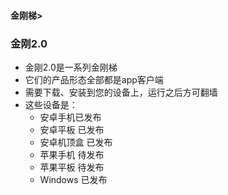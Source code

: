#### 金刚梯>
### 金刚2.0

- 金刚2.0是一系列金刚梯
- 它们的产品形态全部都是app客户端
- 需要下载、安装到您的设备上，运行之后方可翻墙
- 这些设备是：
  - 安卓手机已发布
  - 安卓平板 已发布
  - 安卓机顶盒 已发布
  - 苹果手机 待发布
  - 苹果平板 待发布
  - Windows 已发布

